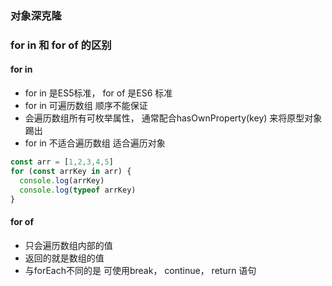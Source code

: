 ### 对象深克隆
### for in 和 for of 的区别
#### for in
+ for in 是ES5标准， for of 是ES6 标准
+ for in 可遍历数组 顺序不能保证
+ 会遍历数组所有可枚举属性， 通常配合hasOwnProperty(key) 来将原型对象踢出
+ for in 不适合遍历数组 适合遍历对象
```js
const arr = [1,2,3,4,5]
for (const arrKey in arr) {
  console.log(arrKey)
  console.log(typeof arrKey)
}
```
#### for of
+ 只会遍历数组内部的值
+ 返回的就是数组的值
+ 与forEach不同的是 可使用break， continue， return 语句
